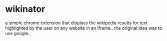 # wikinator
a simple chrome extension that displays the wikipedia results for text highlighted by the user on any website in an iframe.. the original idea was to use google..
